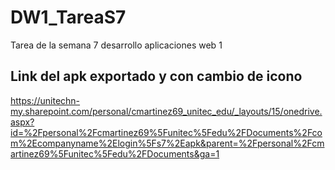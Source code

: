 # DW1_TareaS7
Tarea de la semana 7 desarrollo aplicaciones web 1
## Link del apk exportado y con cambio de icono
https://unitechn-my.sharepoint.com/personal/cmartinez69_unitec_edu/_layouts/15/onedrive.aspx?id=%2Fpersonal%2Fcmartinez69%5Funitec%5Fedu%2FDocuments%2Fcom%2Ecompanyname%2Elogin%5Fs7%2Eapk&parent=%2Fpersonal%2Fcmartinez69%5Funitec%5Fedu%2FDocuments&ga=1

